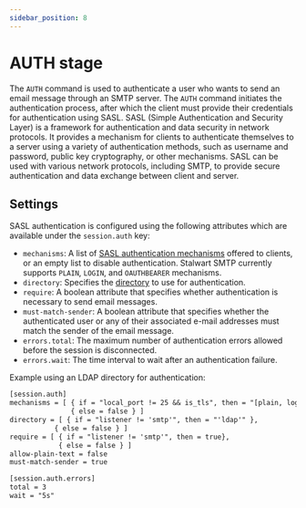 ```yaml
---
sidebar_position: 8
---
```


# AUTH stage

The `AUTH` command is used to authenticate a user who wants to send an email message through an SMTP server. The `AUTH` command initiates the authentication process, after which the client must provide their credentials for authentication using SASL.
SASL (Simple Authentication and Security Layer) is a framework for authentication and data security in network protocols. It provides a mechanism for clients to authenticate themselves to a server using a variety of authentication methods, such as username and password, public key cryptography, or other mechanisms. SASL can be used with various network protocols, including SMTP, to provide secure authentication and data exchange between client and server.

## Settings

SASL authentication is configured using the following attributes which are available under the `session.auth` key:

- `mechanisms`: A list of [SASL authentication mechanisms](https://www.iana.org/assignments/sasl-mechanisms/sasl-mechanisms.xhtml) offered to clients, or an empty list to disable authentication. Stalwart SMTP currently supports `PLAIN`, `LOGIN`, and `OAUTHBEARER` mechanisms.
- `directory`: Specifies the [directory](/docs/auth/backend/overview) to use for authentication.
- `require`: A boolean attribute that specifies whether authentication is necessary to send email messages.
- `must-match-sender`: A boolean attribute that specifies whether the authenticated user or any of their associated e-mail addresses must match the sender of the email message.
- `errors.total`: The maximum number of authentication errors allowed before the session is disconnected.
- `errors.wait`: The time interval to wait after an authentication failure.

Example using an LDAP directory for authentication:

```txt
[session.auth]
mechanisms = [ { if = "local_port != 25 && is_tls", then = "[plain, login]"},
               { else = false } ]
directory = [ { if = "listener != 'smtp'", then = "'ldap'" }, 
           { else = false } ]
require = [ { if = "listener != 'smtp'", then = true},
            { else = false } ]
allow-plain-text = false
must-match-sender = true

[session.auth.errors]
total = 3
wait = "5s"
```
